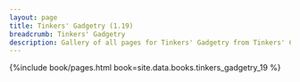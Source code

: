 ```yaml
---
layout: page
title: Tinkers' Gadgetry (1.19)
breadcrumb: Tinkers' Gadgetry
description: Gallery of all pages for Tinkers' Gadgetry from Tinkers' Construct in Minecraft 1.19.2.
---
```


{%include book/pages.html book=site.data.books.tinkers_gadgetry_19 %}